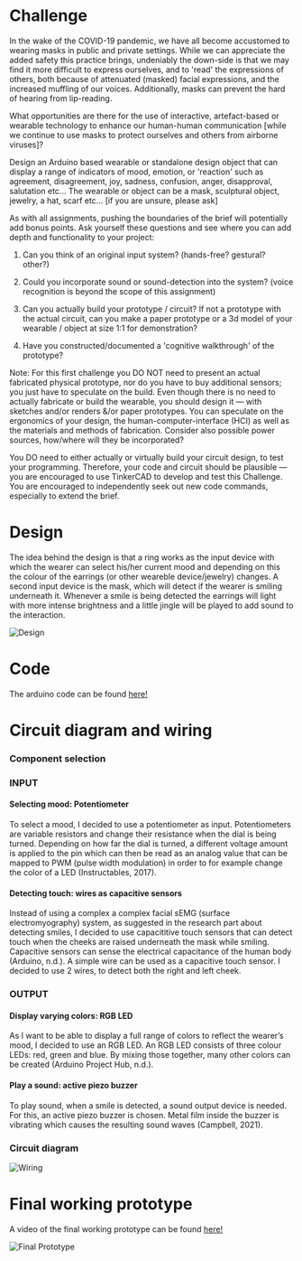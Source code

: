 # Challenge

In the wake of the COVID-19 pandemic, we have all become accustomed to wearing masks in public and private settings. While we can appreciate the added safety this practice brings, undeniably the down-side is that we may find it more difficult to express ourselves, and to 'read' the expressions of others, both because of attenuated (masked) facial expressions, and the increased muffling of our voices. Additionally, masks can prevent the hard of hearing from lip-reading.

What opportunities are there for the use of interactive, artefact-based or wearable technology to enhance our human-human communication [while we continue to use masks to protect ourselves and others from airborne viruses]?

Design an Arduino based wearable or standalone design object that can display a range of indicators of mood, emotion, or 'reaction' such as agreement, disagreement, joy, sadness, confusion, anger, disapproval, salutation etc... The wearable or object can be a mask, sculptural object, jewelry, a hat, scarf etc... [if you are unsure, please ask]

As with all assignments, pushing the boundaries of the brief will potentially add bonus points. Ask yourself these questions and see where you can add depth and functionality to your project:

1. Can you think of an original input system? (hands-free? gestural? other?)

2. Could you incorporate sound or sound-detection into the system? (voice recognition is beyond the scope of this assignment)

3. Can you actually build your prototype / circuit? If not a prototype with the actual circuit, can you make a paper prototype or a 3d model of your wearable / object at size 1:1 for demonstration?

4. Have you constructed/documented a 'cognitive walkthrough' of the prototype?

Note: For this first challenge you DO NOT need to present an actual fabricated physical prototype, nor do you have to buy additional sensors; you just have to speculate on the build. Even though there is no need to actually fabricate or build the wearable, you should design it  — with sketches and/or renders &/or paper prototypes. You can speculate on the ergonomics of your design, the human-computer-interface (HCI) as well as the materials and methods of fabrication. Consider also possible power sources, how/where will they be incorporated?

You DO need to either actually or virtually build your circuit design, to test your programming. Therefore, your code and circuit should be plausible — you are encouraged to use TinkerCAD to develop and test this Challenge. You are encouraged to independently seek out new code commands, especially to extend the brief.

# Design

The idea behind the design is that a ring works as the input device with which the wearer can select his/her current mood and depending on this the colour of the earrings (or other weareble device/jewelry) changes. A second input device is the mask, which will detect if the wearer is smiling underneath it. Whenever a smile is being detected the earrings will light with more intense brightness and a little jingle will be played to add sound to the interaction.

![Design](walkthrough.png)

# Code

The arduino code can be found [here!](Assignment_1.ino)

# Circuit diagram and wiring

### Component selection

### INPUT
#### Selecting mood: Potentiometer
To select a mood, I decided to use a potentiometer as input. Potentiometers are variable resistors and change their resistance when the dial is being turned. Depending on how far the dial is turned, a different voltage amount is applied to the pin which can then be read as an analog value that can be mapped to PWM (pulse width modulation) in order to for example change the color of a LED (Instructables, 2017).
#### Detecting touch: wires as capacitive sensors
Instead of using a complex a complex facial sEMG (surface electromyography) system, as suggested in the research part about detecting smiles, I decided to use capacititive touch sensors that can detect touch when the cheeks are raised underneath the mask while smiling. Capacitive sensors can sense the electrical capacitance of the human body (Arduino, n.d.). A simple wire can be used as a capacitive touch sensor. I decided to use 2 wires, to detect both the right and left cheek.

### OUTPUT
#### Display varying colors: RGB LED
As I want to be able to display a full range of colors to reflect the wearer’s mood, I decided to use an RGB LED. An RGB LED consists of three colour LEDs: red, green
and blue. By mixing those together, many other colors can be created (Arduino Project Hub, n.d.). 
#### Play a sound: active piezo buzzer
To play sound, when a smile is detected, a sound output device is needed. For this, an active piezo buzzer is chosen. Metal film inside the buzzer is vibrating which
causes the resulting sound waves (Campbell, 2021).

### Circuit diagram

![Wiring](wiring.png)

# Final working prototype

A video of the final working prototype can be found [here!](https://youtu.be/-9-NCaHEes4)

![Final Prototype](finalprototype.png)
